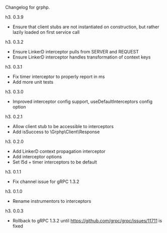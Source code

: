 Changelog for grphp.

h3. 0.3.9

* Ensure that client stubs are not instantiated on construction, but rather lazily loaded on first service call

h3. 0.3.2

* Ensure LinkerD interceptor pulls from SERVER and REQUEST
* Ensure LinkerD interceptor handles transformation of context keys

h3. 0.3.1

* Fix timer interceptor to properly report in ms
* Add more unit tests

h3. 0.3.0

* Improved interceptor config support, useDefaultInterceptors config option

h3. 0.2.1

* Allow client stub to be accessible to interceptors
* Add isSuccess to \Grphp\Client\Response

h3. 0.2.0

* Add LinkerD context propagation interceptor
* Add interceptor options
* Set l5d + timer interceptors to be default

h3. 0.1.1

* Fix channel issue for gRPC 1.3.2

h3. 0.1.0

* Rename instrumentors to interceptors

h3. 0.0.3

* Rollback to gRPC 1.3.2 until https://github.com/grpc/grpc/issues/11711 is fixed
